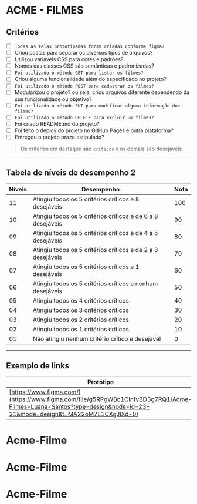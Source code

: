 # ACME - FILMES

## Critérios
- [ ] ```Todas as telas prototipadas foram criadas conforme figma?```
- [ ] Criou pastas para separar os diversos tipos de arquivos?
- [ ] Utilizou variáveis CSS para cores e padrões?
- [ ] Nomes das classes CSS são semânticas e padronizadas? 
- [ ] ```Foi utilizado o método GET para listar os filmes?```
- [ ] Criou alguma funcionalidade além do especificado no projeto?
- [ ] ```Foi utilizado o método POST para cadastrar os filmes?```
- [ ] Modularizou o projeto? ou seja, criou arquivos diferente dependendo da sua funcionalidade ou objetivo?
- [ ] ```Foi utilizado o método PUT para modificar alguma informação dos filmes?```
- [ ] ```Foi utilizado o método DELETE para excluir um filmes?```
- [ ] Foi criado README.md do projeto?
- [ ] Foi feito o deploy do projeto no GitHub Pages e outra plataforma?
- [ ] Entregou o projeto prazo estipulado?

> Os critérios em destaque são ```críticos``` e os demais são desejaveis

---

## Tabela de níveis de desempenho 2
Níveis | Desempenho | Nota
-------|------------|------
11 | Atingiu todos os 5 critérios críticos e 8 desejáveis | 100
10 | Atingiu todos os 5 critérios críticos e de 6 a 8 desejáveis | 90
09 | Atingiu todos os 5 critérios críticos e de 4 a 5 desejáveis | 80
08 | Atingiu todos os 5 critérios críticos e de 2 a 3 desejáveis | 70
07 | Atingiu todos os 5 critérios críticos e 1 desejáveis | 60
06 | Atingiu todos os 5 critérios críticos e nenhum desejáveis | 50
05 | Atingiu todos os 4 critérios críticos | 40
04 | Atingiu todos os 3 critérios críticos | 30
03 | Atingiu todos os 2 critérios críticos | 20
02 | Atingiu todos os 1 critérios críticos | 10
01 | Não atingiu nenhum critério crítico e desejavel | 0

---

## Exemplo de links

Protótipo | FRONT-END | Landing Page | CMS
----------|-----------|--------------|-----
[https://www.figma.com/](https://www.figma.com/file/g5RPgWBc1CInfvBD3g7RQ1/Acme-Filmes-Luana-Santos?type=design&node-id=23-21&mode=design&t=MA22oM7L1CXgJlXd-0) | [[https://github.com/](https://luaa27.github.io/Acme-Filme/) | [https://github.com/](https://github.com/luaa27/Acme-Filme) | [[](https://luaa27.github.io/Acme-Filme/loginadm.html)]

[link1]: [https://www.figma.com/](https://www.figma.com/file/g5RPgWBc1CInfvBD3g7RQ1/Acme-Filmes-Luana-Santos?type=design&node-id=23-21&mode=design&t=MA22oM7L1CXgJlXd-0)
[link2]: [https://github.com/](https://github.com/luaa27/Acme-Filme)
[link3]: [https://github.com/](https://luaa27.github.io/Acme-Filme/)
# Acme-Filme
# Acme-Filme
# Acme-Filme
